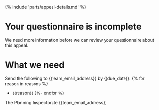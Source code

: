 {% include 'parts/appeal-details.md' %}

# Your questionnaire is incomplete

We need more information before we can review your questionnaire about this appeal.

# What we need

Send the following to {{team_email_address}} by {{due_date}}:
{% for reason in reasons %}
- {{reason}}
{%- endfor %}

The Planning Inspectorate
{{team_email_address}}

